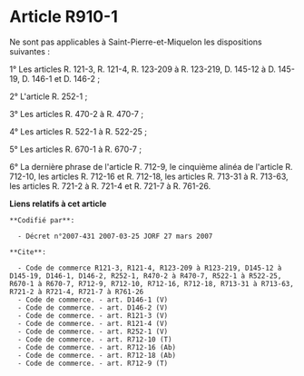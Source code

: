 # Article R910-1

Ne sont pas applicables à Saint-Pierre-et-Miquelon les dispositions suivantes :

1° Les articles R. 121-3, R. 121-4, R. 123-209 à R. 123-219, D. 145-12 à D. 145-19, D. 146-1 et D. 146-2 ;

2° L'article R. 252-1 ;

3° Les articles R. 470-2 à R. 470-7 ;

4° Les articles R. 522-1 à R. 522-25 ;

5° Les articles R. 670-1 à R. 670-7 ;

6° La dernière phrase de l'article R. 712-9, le cinquième alinéa de l'article R. 712-10, les articles R. 712-16 et R. 712-18,
les articles R. 713-31 à R. 713-63, les articles R. 721-2 à R. 721-4 et R. 721-7 à R. 761-26.

**Liens relatifs à cet article**

	**Codifié par**:

	  - Décret n°2007-431 2007-03-25 JORF 27 mars 2007

	**Cite**:

	  - Code de commerce R121-3, R121-4, R123-209 à R123-219, D145-12 à D145-19, D146-1, D146-2, R252-1, R470-2 à R470-7, R522-1 à R522-25, R670-1 à R670-7, R712-9, R712-10, R712-16, R712-18, R713-31 à R713-63, R721-2 à R721-4, R721-7 à R761-26
	  - Code de commerce. - art. D146-1 (V)
	  - Code de commerce. - art. D146-2 (V)
	  - Code de commerce. - art. R121-3 (V)
	  - Code de commerce. - art. R121-4 (V)
	  - Code de commerce. - art. R252-1 (V)
	  - Code de commerce. - art. R712-10 (T)
	  - Code de commerce. - art. R712-16 (Ab)
	  - Code de commerce. - art. R712-18 (Ab)
	  - Code de commerce. - art. R712-9 (T)
